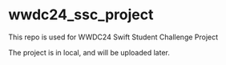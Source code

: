 # wwdc24_ssc_project
This repo is used for WWDC24 Swift Student Challenge Project

The project is in local, and will be uploaded later.
